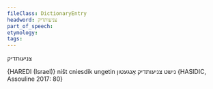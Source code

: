 ```yaml
---
fileClass: DictionaryEntry
headword: צניעותדיק
part_of_speech: 
etymology: 
tags: 
---
```

צניעותדיק

{HAREDI (Israel)}
ništ cniesdik ungetin נישט צניעותדיק אָנגעטון {HASIDIC, Assouline 2017: 80}
